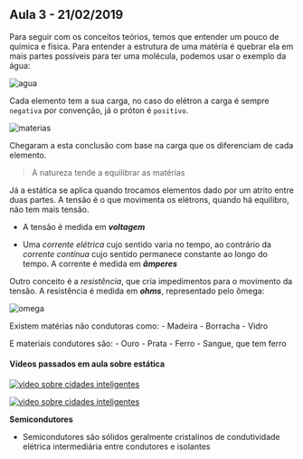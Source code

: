 ## Aula 3 - 21/02/2019

Para seguir com os conceitos teórios, temos que entender um pouco de química e física. Para entender a estrutura de uma matéria é quebrar ela em mais partes possíveis para ter uma molécula, podemos usar o exemplo da água:

![agua](https://cmapspublic.ihmc.us/rid=1301817238268_1347664450_42111/Molecula%20agua.jpg)

Cada elemento tem a sua carga, no caso do elétron a carga é sempre `negativa` por convenção, já o próton é `positivo`. 

![materias](https://proxy.duckduckgo.com/iu/?u=https%3A%2F%2Fwww.mundovestibular.com.br%2Fcontent_images%2F1%2Ffisica%2Feletrons_livres1.gif&f=1)

Chegaram a esta conclusão com base na carga que os diferenciam de cada elemento. 

> A natureza tende a equilibrar as matérias

Já a estática se aplica quando trocamos elementos dado por um atrito entre duas partes.
A tensão é o que movimenta os elétrons, quando há equilibro, não tem mais tensão.

-   A tensão é medida em **_voltagem_**

-   Uma _corrente elétrica_ cujo sentido varia no tempo, ao contrário da _corrente contínua_ cujo sentido permanece constante ao longo do tempo. A corrente é medida em **_âmperes_** 

Outro conceito é a _resistência_, que cria impedimentos para o movimento da tensão. A resistência é medida em **_ohms_**, representado pelo ômega:

![omega](https://proxy.duckduckgo.com/iu/?u=https%3A%2F%2Fupload.wikimedia.org%2Fwikipedia%2Fcommons%2F2%2F25%2FGreek_letter_omega.png&f=1)

Existem matérias não condutoras como:
    -   Madeira
    -   Borracha
    -   Vidro

E materiais condutores são:
    -   Ouro
    -   Prata
    -   Ferro
    -   Sangue, que tem ferro

#### Vídeos passados em aula sobre estática

 [![video sobre cidades inteligentes](https://img.youtube.com/vi/vKJB6UJ17RA/0.jpg)](https://www.youtube.com/watch?v=vKJB6UJ17RA)

 [![video sobre cidades inteligentes](https://img.youtube.com/vi/wa35uxoCUCk/0.jpg)](https://youtu.be/wa35uxoCUCk)

 **Semicondutores**

 -  Semicondutores são sólidos geralmente cristalinos de condutividade elétrica intermediária entre condutores e isolantes